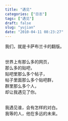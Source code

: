 ```yaml
---
title: "遇见"
categories: ["日志"]
tags: ["遇见"]
draft: false
slug: "yujian"
date: "2010-04-11 08:23:27"
---
```


<p>我们，就是卡萨布兰卡的翻版。</p>

<p><br>
世界上有那么多的网页，<br>
那么多的贴吧，<br>
贴吧里那么多个帖子，<br>
帖子里面那么多个贴吧群，<br>
群里那么多个人，<br>
却让我遇见了你。</p>

<p><br>
我遇见谁，会有怎样的对白。<br>
我等的人，他在多远的未来。</p>
